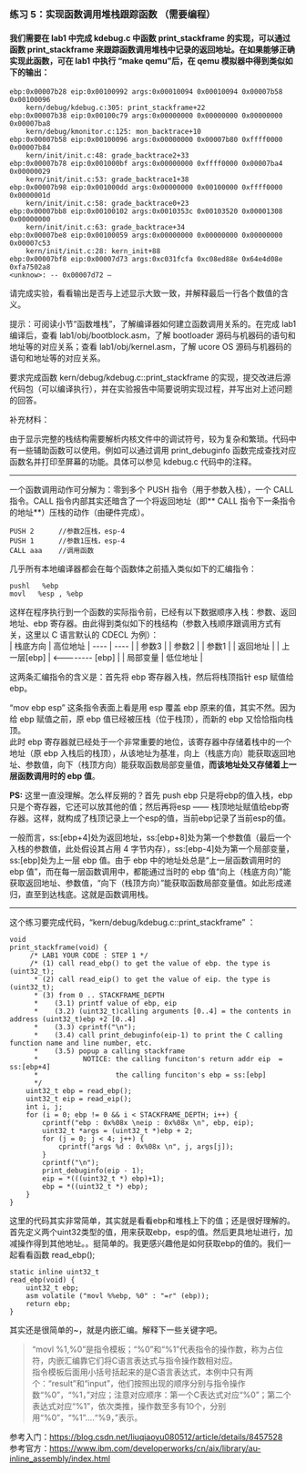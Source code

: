 ### 练习 5：实现函数调用堆栈跟踪函数 （需要编程）
#### 我们需要在 lab1 中完成 kdebug.c 中函数 print_stackframe 的实现，可以通过函数 print_stackframe 来跟踪函数调用堆栈中记录的返回地址。在如果能够正确实现此函数，可在 lab1 中执行 “make qemu”后，在 qemu 模拟器中得到类似如下的输出：

```
ebp:0x00007b28 eip:0x00100992 args:0x00010094 0x00010094 0x00007b58 0x00100096
    kern/debug/kdebug.c:305: print_stackframe+22
ebp:0x00007b38 eip:0x00100c79 args:0x00000000 0x00000000 0x00000000 0x00007ba8
    kern/debug/kmonitor.c:125: mon_backtrace+10
ebp:0x00007b58 eip:0x00100096 args:0x00000000 0x00007b80 0xffff0000 0x00007b84
    kern/init/init.c:48: grade_backtrace2+33
ebp:0x00007b78 eip:0x001000bf args:0x00000000 0xffff0000 0x00007ba4 0x00000029
    kern/init/init.c:53: grade_backtrace1+38
ebp:0x00007b98 eip:0x001000dd args:0x00000000 0x00100000 0xffff0000 0x0000001d
    kern/init/init.c:58: grade_backtrace0+23
ebp:0x00007bb8 eip:0x00100102 args:0x0010353c 0x00103520 0x00001308 0x00000000
    kern/init/init.c:63: grade_backtrace+34
ebp:0x00007be8 eip:0x00100059 args:0x00000000 0x00000000 0x00000000 0x00007c53
    kern/init/init.c:28: kern_init+88
ebp:0x00007bf8 eip:0x00007d73 args:0xc031fcfa 0xc08ed88e 0x64e4d08e 0xfa7502a8
<unknow>: -- 0x00007d72 –
```

请完成实验，看看输出是否与上述显示大致一致，并解释最后一行各个数值的含义。  

提示：可阅读小节“函数堆栈”，了解编译器如何建立函数调用关系的。在完成 lab1 编译后，查看 lab1/obj/bootblock.asm，了解 bootloader 源码与机器码的语句和地址等的对应关系；查看 lab1/obj/kernel.asm，了解 ucore OS 源码与机器码的语句和地址等的对应关系。  

要求完成函数 kern/debug/kdebug.c::print_stackframe 的实现，提交改进后源代码包（可以编译执行），并在实验报告中简要说明实现过程，并写出对上述问题的回答。  

补充材料：  

由于显示完整的栈结构需要解析内核文件中的调试符号，较为复杂和繁琐。代码中有一些辅助函数可以使用。例如可以通过调用 print_debuginfo 函数完成查找对应函数名并打印至屏幕的功能。具体可以参见 kdebug.c 代码中的注释。  

----
一个函数调用动作可分解为：零到多个 PUSH 指令（用于参数入栈），一个 CALL 指令。CALL 指令内部其实还暗含了一个将返回地址（即** CALL 指令下一条指令的地址**）压栈的动作（由硬件完成）。

```
PUSH 2      //参数2压栈，esp-4
PUSH 1      //参数1压栈，esp-4
CALL aaa    //调用函数
```
几乎所有本地编译器都会在每个函数体之前插入类似如下的汇编指令：
```
pushl   %ebp
movl   %esp , %ebp
```
这样在程序执行到一个函数的实际指令前，已经有以下数据顺序入栈：参数、返回地址、ebp 寄存器。由此得到类似如下的栈结构（参数入栈顺序跟调用方式有关，这里以 C 语言默认的 CDECL 为例）：  
| 栈底方向 | 高位地址
| ---- | ---- |
| 参数3 |
| 参数2 |
| 参数1 |
| 返回地址 |
| 上一层[ebp] | <-------- [ebp] |
| 局部变量 | 低位地址 |  

这两条汇编指令的含义是：首先将 ebp 寄存器入栈，然后将栈顶指针 esp 赋值给 ebp。  

“mov ebp esp” 这条指令表面上看是用 esp 覆盖 ebp 原来的值，其实不然。因为给 ebp 赋值之前，原 ebp 值已经被压栈（位于栈顶），而新的 ebp 又恰恰指向栈顶。  
此时 ebp 寄存器就已经处于一个非常重要的地位，该寄存器中存储着栈中的一个地址（原 ebp 入栈后的栈顶），从该地址为基准，向上（栈底方向）能获取返回地址、参数值，向下（栈顶方向）能获取函数局部变量值，**而该地址处又存储着上一层函数调用时的 ebp 值**。  

**PS:** 这里一直没理解。怎么样反朔的？首先 push ebp 只是将ebp的值入栈，ebp只是个寄存器，它还可以放其他的值；然后再将esp —— 栈顶地址赋值给ebp寄存器。这样，就构成了栈顶记录上一个esp的值，当前ebp记录了当前esp的值。  

一般而言，ss:[ebp+4]处为返回地址，ss:[ebp+8]处为第一个参数值（最后一个入栈的参数值，此处假设其占用 4 字节内存），ss:[ebp-4]处为第一个局部变量，ss:[ebp]处为上一层 ebp 值。由于 ebp 中的地址处总是“上一层函数调用时的 ebp 值”，而在每一层函数调用中，都能通过当时的 ebp 值“向上（栈底方向）”能获取返回地址、参数值，“向下（栈顶方向）”能获取函数局部变量值。如此形成递归，直至到达栈底。这就是函数调用栈。

----

这个练习要完成代码，“kern/debug/kdebug.c::print_stackframe” ：
```
void
print_stackframe(void) {
     /* LAB1 YOUR CODE : STEP 1 */
     /* (1) call read_ebp() to get the value of ebp. the type is (uint32_t);
      * (2) call read_eip() to get the value of eip. the type is (uint32_t);
      * (3) from 0 .. STACKFRAME_DEPTH
      *    (3.1) printf value of ebp, eip
      *    (3.2) (uint32_t)calling arguments [0..4] = the contents in address (uint32_t)ebp +2 [0..4]
      *    (3.3) cprintf("\n");
      *    (3.4) call print_debuginfo(eip-1) to print the C calling function name and line number, etc.
      *    (3.5) popup a calling stackframe
      *           NOTICE: the calling funciton's return addr eip  = ss:[ebp+4]
      *                   the calling funciton's ebp = ss:[ebp]
      */
	uint32_t ebp = read_ebp();
	uint32_t eip = read_eip();
	int i, j;
	for (i = 0; ebp != 0 && i < STACKFRAME_DEPTH; i++) {
		cprintf("ebp : 0x%08x \neip : 0x%08x \n", ebp, eip);
		uint32_t *args = (uint32_t *)ebp + 2;
		for (j = 0; j < 4; j++) {
			cprintf("args %d : 0x%08x \n", j, args[j]);
		}
		cprintf("\n");
		print_debuginfo(eip - 1);
		eip = *(((uint32_t *) ebp)+1);
		ebp = *((uint32_t *) ebp);
	}
}
```
这里的代码其实非常简单，其实就是看看ebp和堆栈上下的值；还是很好理解的。  
首先定义两个uint32类型的值，用来获取ebp，esp的值。然后更具地址进行，加减操作得到其他地址。。挺简单的。我更感兴趣他是如何获取ebp的值的。我们一起看看函数 read_ebp();
```
static inline uint32_t
read_ebp(void) {
    uint32_t ebp;
    asm volatile ("movl %%ebp, %0" : "=r" (ebp));
    return ebp;
}
```
其实还是很简单的~，就是内嵌汇编。解释下一些关键字吧。  

> “movl %1,%0”是指令模板；“%0”和“%1”代表指令的操作数，称为占位符，内嵌汇编靠它们将C语言表达式与指令操作数相对应。  
指令模板后面用小括号括起来的是C语言表达式，本例中只有两个：“result”和“input”，他们按照出现的顺序分别与指令操作数“%0”，“%1，”对应；注意对应顺序：第一个C表达式对应“%0”；第二个表达式对应“%1”，依次类推，操作数至多有10个，分别用“%0”，“%1”….“%9，”表示。    


参考入门：https://blog.csdn.net/liuqiaoyu080512/article/details/8457528  
参考官方：https://www.ibm.com/developerworks/cn/aix/library/au-inline_assembly/index.html  

